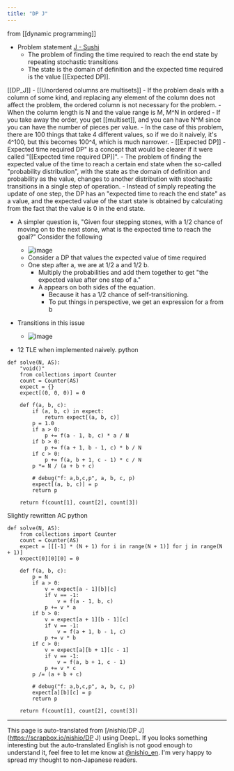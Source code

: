 ```yaml
---
title: "DP J"
---
```


from  [[dynamic programming]]
- Problem statement [J - Sushi](https://atcoder.jp/contests/dp/tasks/dp_j)
    - The problem of finding the time required to reach the end state by repeating stochastic transitions
    - The state is the domain of definition and the expected time required is the value [[Expected DP]].

[[DP_J]]
    - [[Unordered columns are multisets]]
    - If the problem deals with a column of some kind, and replacing any element of the column does not affect the problem, the ordered column is not necessary for the problem.
        - When the column length is N and the value range is M, M^N in ordered
        - If you take away the order, you get [[multiset]], and you can have N^M since you can have the number of pieces per value.
        - In the case of this problem, there are 100 things that take 4 different values, so if we do it naively, it's 4^100, but this becomes 100^4, which is much narrower.
    - [[Expected DP]]
    - Expected time required DP" is a concept that would be clearer if it were called "[[Expected time required DP]]".
        - The problem of finding the expected value of the time to reach a certain end state when the so-called "probability distribution", with the state as the domain of definition and probability as the value, changes to another distribution with stochastic transitions in a single step of operation.
        - Instead of simply repeating the update of one step, the DP has an "expected time to reach the end state" as a value, and the expected value of the start state is obtained by calculating from the fact that the value is 0 in the end state.
- A simpler question is, "Given four stepping stones, with a 1/2 chance of moving on to the next stone, what is the expected time to reach the goal?" Consider the following
    - ![image](https://gyazo.com/baf9dfe526c87ec53abf6f66fa139c33/thumb/1000)
    - Consider a DP that values the expected value of time required
    - One step after a, we are at 1/2 a and 1/2 b.
        - Multiply the probabilities and add them together to get "the expected value after one step of a."
        - A appears on both sides of the equation.
            - Because it has a 1/2 chance of self-transitioning.
            - To put things in perspective, we get an expression for a from b
- Transitions in this issue
    - ![image](https://gyazo.com/378d95d81f847f835f305597f00c264f/thumb/1000)

- 12 TLE when implemented naively.
python

```
def solve(N, AS):
    "void()"
    from collections import Counter
    count = Counter(AS)
    expect = {}
    expect[(0, 0, 0)] = 0

    def f(a, b, c):
        if (a, b, c) in expect:
            return expect[(a, b, c)]
        p = 1.0
        if a > 0:
            p += f(a - 1, b, c) * a / N
        if b > 0:
            p += f(a + 1, b - 1, c) * b / N
        if c > 0:
            p += f(a, b + 1, c - 1) * c / N
        p *= N / (a + b + c)

        # debug("f: a,b,c,p", a, b, c, p)
        expect[(a, b, c)] = p
        return p

    return f(count[1], count[2], count[3])
```


Slightly rewritten AC
python

```
def solve(N, AS):
    from collections import Counter
    count = Counter(AS)
    expect = [[[-1] * (N + 1) for i in range(N + 1)] for j in range(N + 1)]
    expect[0][0][0] = 0

    def f(a, b, c):
        p = N
        if a > 0:
            v = expect[a - 1][b][c]
            if v == -1:
                v = f(a - 1, b, c)
            p += v * a
        if b > 0:
            v = expect[a + 1][b - 1][c]
            if v == -1:
                v = f(a + 1, b - 1, c)
            p += v * b
        if c > 0:
            v = expect[a][b + 1][c - 1]
            if v == -1:
                v = f(a, b + 1, c - 1)
            p += v * c
        p /= (a + b + c)

        # debug("f: a,b,c,p", a, b, c, p)
        expect[a][b][c] = p
        return p

    return f(count[1], count[2], count[3])
```


---
This page is auto-translated from [/nishio/DP J](https://scrapbox.io/nishio/DP J) using DeepL. If you looks something interesting but the auto-translated English is not good enough to understand it, feel free to let me know at [@nishio_en](https://twitter.com/nishio_en). I'm very happy to spread my thought to non-Japanese readers.